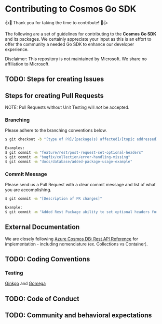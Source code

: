 # Contributing to Cosmos Go SDK

👍🎉 Thank you for taking the time to contribute! 🎉👍

The following are a set of guidelines for contributing to the **Cosmos Go SDK** and its packages. We certainly appreciate your input as this is an effort to offer the community a needed Go SDK to enhance our developer experience.

Disclaimer: This repository is not maintained by Microsoft. We share no affiliation to Microsoft. 

## TODO: Steps for creating Issues

## Steps for creating Pull Requests

NOTE: Pull Requests without Unit Testing will *not* be accepted. 

### Branching

Please adhere to the branching conventions below.

```bash
$ git checkout -b "[type of PR]/[package(s) affected]/[topic addressed]"

Examples:
$ git commit -m "feature/rest/post-request-set-optional-headers"
$ git commit -m "bugfix/collection/error-handling-missing"
$ git commit -m "docs/database/added-package-usage-example"
```

### Commit Message

Please send us a Pull Request with a clear commit message and list of what you are accomplishing. 

```bash
$ git commit -m "[Description of PR changes]"

Example:
$ git commit -m "Added Rest Package ability to set optional headers for POST request"
```

## External Documentation

We are closely following [Azure Cosmos DB: Rest API Reference](https://docs.microsoft.com/en-us/rest/api/cosmos-db/) for implementation - including nomenclature (ex. Collections vs Container).

## TODO: Coding Conventions

### Testing

[Ginkgo](https://onsi.github.io/ginkgo/) and [Gomega](http://onsi.github.io/gomega/)

## TODO: Code of Conduct

## TODO: Community and behavioral expectations